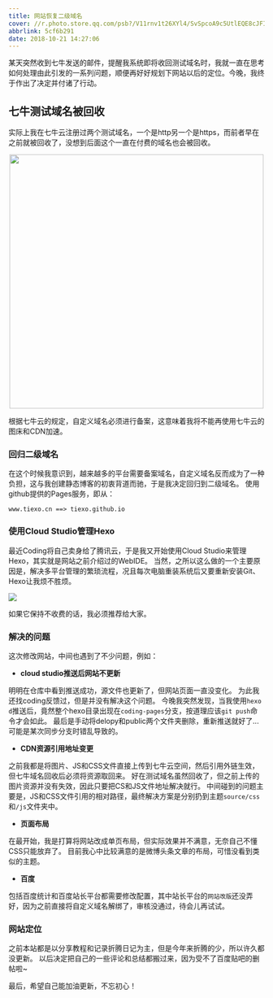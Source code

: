 ```yaml
---
title: 网站恢复二级域名
cover: //r.photo.store.qq.com/psb?/V11rnv1t26XYl4/SvSpcoA9c5UtlEQE8cJFI4hokNDzwgg1XwatRNKy8X0!/r/dFQBAAAAAAAAnull&bo=5QOuAeUDrgERCT4!&rf=photolist&t=5qzoneimgout.png
abbrlink: 5cf6b291
date: 2018-10-21 14:27:06
---
```

某天突然收到七牛发送的邮件，提醒我系统即将收回测试域名时，我就一直在思考如何处理由此引发的一系列问题，顺便再好好规划下网站以后的定位。今晚，我终于作出了决定并付诸了行动。
<!--more-->
## 七牛测试域名被回收

实际上我在七牛云注册过两个测试域名，一个是http另一个是https，而前者早在之前就被回收了，没想到后面这个一直在付费的域名也会被回收。

<div align=center><img width="500" src="//r.photo.store.qq.com/psb?/V11rnv1t2fVV1f/s2Kg9Hrmqxg2dMUEN9IuwSfyHO3jBVC9fKhuyRuocJ0!/r/dAgBAAAAAAAAnull&bo=HwRZBR8EWQURCT4!&rf=photolist&t=5qzoneimgout.png"></div>

根据七牛云的规定，自定义域名必须进行备案，这意味着我将不能再使用七牛云的图床和CDN加速。

### 回归二级域名

在这个时候我意识到，越来越多的平台需要备案域名，自定义域名反而成为了一种负担，这与我创建静态博客的初衷背道而驰，于是我决定回归到二级域名。
使用github提供的Pages服务，即从：

```
www.tiexo.cn ==> tiexo.github.io
```

### 使用Cloud Studio管理Hexo

最近Coding将自己卖身给了腾讯云，于是我又开始使用Cloud Studio来管理Hexo，其实就是网站之前介绍过的WebIDE。
当然，之所以这么做的一个主要原因是，解决多平台管理的繁琐流程，况且每次电脑重装系统后又要重新安装Git、Hexo让我烦不胜烦。

![](//r.photo.store.qq.com/psb?/V11rnv1t2fVV1f/7XWCTfVczjxHJHMDPK62to70.Btdo14juvSFkHk.9Gc!/r/dGcBAAAAAAAAnull&bo=dwWAAnkHawMRCdg!&rf=photolist&t=5qzoneimgout.png)

如果它保持不收费的话，我必须推荐给大家。

### 解决的问题

这次修改网站，中间也遇到了不少问题，例如：

- **cloud studio推送后网站不更新**

明明在仓库中看到推送成功，源文件也更新了，但网站页面一直没变化。
为此我还找coding反馈过，但是并没有解决这个问题。
今晚我突然发现，当我使用`hexo d`推送后，竟然整个hexo目录出现在`coding-pages`分支，按道理应该`git push`命令才会如此。
最后是手动将delopy和public两个文件夹删除，重新推送就好了...可能是某次同步分支时错乱导致的。

- **CDN资源引用地址变更**

之前我都是将图片、JS和CSS文件直接上传到七牛云空间，然后引用外链生效，但七牛域名回收后必须将资源取回来。
好在测试域名虽然回收了，但之前上传的图片资源并没有失效，因此只要把CS和JS文件地址解决就行。
中间碰到的问题主要是，JS和CSS文件引用的相对路径，最终解决方案是分别扔到主题`source/css`和`/js`文件夹中。

- **页面布局**

在最开始，我是打算将网站改成单页布局，但实际效果并不满意，无奈自己不懂CSS只能放弃了。
目前我心中比较满意的是微博头条文章的布局，可惜没看到类似的主题。

- **百度**

包括百度统计和百度站长平台都需要修改配置，其中站长平台的`网站改版`还没弄好，因为之前直接将自定义域名解绑了，审核没通过，待会儿再试试。

### 网站定位

之前本站都是以分享教程和记录折腾日记为主，但是今年来折腾的少，所以许久都没更新。
以后决定把自己的一些评论和总结都搬过来，因为受不了百度贴吧的删帖啦~

最后，希望自己能加油更新，不忘初心！